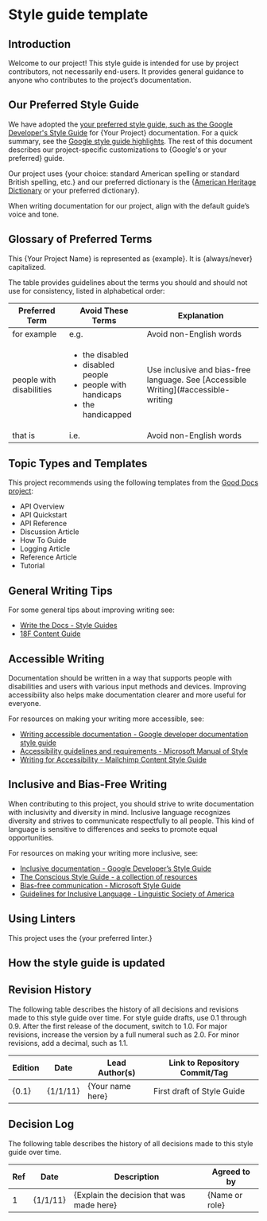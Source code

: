 <!-- Copy this Template. -->
<!-- Change the name of your project, such as "Good Docs style guide". -->
# Style guide template

<!-- Before using this template, please read the accompanying About the
Style Guide Template documentation. -->

## Introduction

Welcome to our project! This style guide is intended for use by project
contributors, not necessarily end-users. It provides general guidance to anyone
who contributes to the project’s documentation.

## Our Preferred Style Guide

We have adopted the
[your preferred style guide, such as the Google Developer's Style Guide](https://developers.google.com/style)
for {Your Project} documentation. For a quick summary, see the
[Google style guide highlights](https://developers.google.com/style/highlights).
The rest of this document describes our project-specific customizations to
{Google's or your preferred} guide.

Our project uses {your choice: standard American spelling or standard British
spelling, etc.} and our preferred dictionary is the
{[American Heritage Dictionary](https://ahdictionary.com/) or your preferred
dictionary}.

When writing documentation for our project, align with the default guide’s
voice and tone.

## Glossary of Preferred Terms

<!-- This first paragraph is optional or you could include in the word list. -->

This {Your Project Name} is represented as {example}. It is {always/never}
capitalized.

The table provides guidelines about the terms you should and should not use for
consistency, listed in alphabetical order:

Preferred Term  | Avoid These Terms  |  Explanation
--------------- | -----------------  |  -----------
for example     | e.g.               |  Avoid non-English words
people with disabilities  | <ul><li>the disabled</li><li>disabled people</li><li>people with handicaps</li><li>the handicapped</li></ul>  |  Use inclusive and bias-free language. See [Accessible Writing](#accessible-writing
that is         |  i.e.              |  Avoid non-English words

## Topic Types and Templates

This project recommends using the following templates from the
[Good Docs project](https://github.com/thegooddocsproject/templates):

- API Overview
- API Quickstart
- API Reference
- Discussion Article
- How To Guide
- Logging Article
- Reference Article
- Tutorial

## General Writing Tips

<!-- This section is optional -->

For some general tips about improving writing see:

- [Write the Docs - Style Guides](https://www.writethedocs.org/guide/writing/style-guides/#writing-style)
- [18F Content Guide](https://content-guide.18f.gov/)

## Accessible Writing

Documentation should be written in a way that supports people with disabilities
and users with various input methods and devices. Improving accessibility also
helps make documentation clearer and more useful for everyone.

For resources on making your writing more accessible, see:

- [Writing accessible documentation - Google developer documentation style guide](https://developers.google.com/style/accessibility)
- [Accessibility guidelines and requirements - Microsoft Manual of Style](https://docs.microsoft.com/en-us/style-guide/accessibility/accessibility-guidelines-requirements)
- [Writing for Accessibility - Mailchimp Content Style Guide](https://styleguide.mailchimp.com/writing-for-accessibility/)

## Inclusive and Bias-Free Writing

When contributing to this project, you should strive to write documentation with
inclusivity and diversity in mind. Inclusive language recognizes diversity and
strives to communicate respectfully to all people. This kind of language is
sensitive to differences and seeks to promote equal opportunities.

For resources on making your writing more inclusive, see:

- [Inclusive documentation - Google Developer’s Style Guide](https://developers.google.com/style/inclusive-documentation)
- [The Conscious Style Guide - a collection of resources](https://consciousstyleguide.com/)
- [Bias-free communication - Microsoft Style Guide](https://docs.microsoft.com/en-us/style-guide/bias-free-communication)
- [Guidelines for Inclusive Language - Linguistic Society of America](https://www.linguisticsociety.org/resource/guidelines-inclusive-language)

## Using Linters

<!-- This section is optional -->

This project uses the {your preferred linter.}

<!-- Provide instructions or policies related to the linter here. -->

## How the style guide is updated

<!-- Indicate here how frequently your style guide is reviewed, who owns the
style guide, and how contributors can provide feedback on your style guide. -->

## Revision History

<!-- This section is optional -->

The following table describes the history of all decisions and revisions made to
this style guide over time. For style guide drafts, use 0.1 through 0.9. After
the first release of the document, switch to 1.0. For major revisions, increase
the version by a full numeral such as 2.0. For minor revisions, add a decimal,
such as 1.1.

Edition  |  Date      |  Lead Author(s)    |  Link to Repository Commit/Tag
-------  |  ----      |  --------------    |  -----------------------------
{0.1}    |  {1/1/11}  |  {Your name here}  |  First draft of Style Guide


## Decision Log

The following table describes the history of all decisions made to this style
guide over time.


Ref  |  Date     |  Description                               |  Agreed to by
---  |  ----     |  -----------                               |  ------------
1    | {1/1/11}  |  {Explain the decision that was made here} |  {Name or role}
